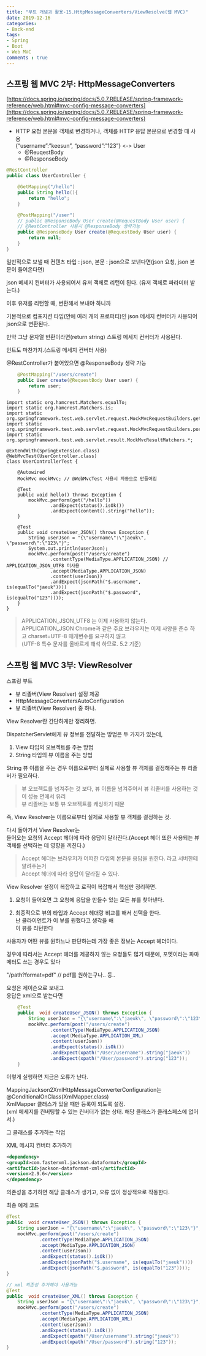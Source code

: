 ```yaml
---
title: "부트 개념과 활용-15.HttpMessageConverters/ViewResolve(웹 MVC)"
date: 2019-12-16
categories:
- Back-end
tags:
- Spring 
- Boot
- Web MVC
comments : true
---
```



## 스프링 웹 MVC 2부: HttpMessageConverters

[https://docs.spring.io/spring/docs/5.0.7.RELEASE/spring-framework-reference/web.html#mvc-config-message-converters](https://docs.spring.io/spring/docs/5.0.7.RELEASE/spring-framework-reference/web.html#mvc-config-message-converters)          

- HTTP 요청 본문을 객체로 변경하거나, 객체를 HTTP 응답 본문으로 변경할 때 사용       
  {“username”:”keesun”, “password”:”123”} <-> User           
  - @ReuqestBody     
  - @ResponseBody       

~~~java
@RestController
public class UserController {

    @GetMapping("/hello")
    public String hello(){
        return "hello";
    }

    @PostMapping("/user")
    // public @ResponseBody User create(@RequestBody User user) {
    // @RestController 사용시 @ResponseBody 생략가능
    public @ResponseBody User create(@RequestBody User user) {
        return null;
    }
}
~~~

일반적으로 보낼 때 컨텐츠 타입 : json, 본문 : json으로 보낸다면(json 요청, json 본문이 들어온다면)          

json 메세지 컨버터가 사용되어서 유저 객체로 리턴이 된다. (유저 객체로 파라미터 받는다.)       

이후 유저를 리턴할 때, 변환해서 보내야 하니까          

기본적으로 컴포지션 타입(안에 여러 개의 프로퍼티)인 json 메세지 컨버터가 사용되어 json으로 변환된다.            

만약 그냥 문자열 반환이라면(return string) 스트링 메세지 컨버터가 사용된다.         

인트도 마찬가지.(스트링 메세지 컨버터 사용)


@RestController가 붙어있으면 @ResponseBody 생략 가능
~~~java
    @PostMapping("/users/create")
    public User create(@RequestBody User user) {
        return user;
    }
~~~
~~~
import static org.hamcrest.Matchers.equalTo;
import static org.hamcrest.Matchers.is;
import static org.springframework.test.web.servlet.request.MockMvcRequestBuilders.get;
import static org.springframework.test.web.servlet.request.MockMvcRequestBuilders.post;
import static org.springframework.test.web.servlet.result.MockMvcResultMatchers.*;

@ExtendWith(SpringExtension.class)
@WebMvcTest(UserController.class)
class UserControllerTest {

    @Autowired
    MockMvc mockMvc; // @WebMvcTest 사용시 자동으로 만들어짐

    @Test
    public void hello() throws Exception {
        mockMvc.perform(get("/hello"))
                .andExpect(status().isOk())
                .andExpect(content().string("hello"));
    }

    @Test
    public void createUser_JSON() throws Exception {
        String userJson = "{\"username\":\"jaeuk\", \"password\":\"123\"}";
        System.out.println(userJson);
        mockMvc.perform(post("/users/create")
                .contentType(MediaType.APPLICATION_JSON) // APPLICATION_JSON_UTF8 미사용
                .accept(MediaType.APPLICATION_JSON)
                .content(userJson))
                .andExpect(jsonPath("$.username", is(equalTo("jaeuk"))))
                .andExpect(jsonPath("$.password", is(equalTo("123"))));
    }
}
~~~

>APPLICATION_JSON_UTF8 는 이제 사용하지 않는다.                     
APPLICATION_JSON Chrome과 같은 주요 브라우저는 이제 사양을 준수 하고 charset=UTF-8 매개변수를 요구하지 않고           
(UTF-8 특수 문자를 올바르게 해석 하므로. 5.2 기준)       


## 스프링 웹 MVC 3부: ViewResolver

스프링 부트           
- 뷰 리졸버(View Resolver) 설정 제공
- HttpMessageConvertersAutoConfiguration
- 뷰 리졸버(View Resolver) 중 하나.    



View Resolver란 간단하게만 정리하면.      

DispatcherServlet에게 뷰 정보를 전달하는 방법은 두 가지가 있는데,

1. View 타입의 오브젝트를 주는 방법
2. String 타입의 뷰 이름을 주는 방법

String 뷰 이름을 주는 경우
이름으로부터 실제로 사용할 뷰 객체를 결정해주는 뷰 리졸버가 필요하다.
>뷰 오브젝트를 넘겨주는 것 보다, 뷰 이름을 넘겨주어서 뷰 리졸버를 사용하는 것이 성능 면에서 유리              
뷰 리졸버는 보통 뷰 오브젝트를 캐싱하기 때문

즉, View Resolver는 이름으로부터 실제로 사용할 뷰 객체를 결정하는 것.

다시 돌아가서 View Resolver는          
들어오는 요청의 Accept 헤더에 따라 응답이 달라진다.(Accept 헤더 또한 사용되는 뷰 객체를 선택하는 데 영향을 끼친다.)            

>Accept 헤더는 브라우저가 어떠한 타입의 본문을 응답을 원한다. 라고 서버한테 알려주는거               
Accept 헤더에 따라 응답이 달라질 수 있다.               



View Resolver 설정이 복잡하고 로직이 복잡해서 핵심만 정리하면.          

1. 요청이 들어오면 그 요청에 응답을 만들수 있는 모든 뷰를 찾아낸다.

2. 최종적으로 뷰의 타입과 Accept 헤더랑 비교를 해서 선택을 한다.                
난 클라이언트가 이 뷰를 원했다고 생각을 해       
이 뷰를 리턴한다        



사용자가 어떤 뷰를 원하느냐 판단하는데 가장 좋은 정보는 Accept 헤더이다.

경우에 따라서는 Accept 헤더를 제공하지 않는 요청들도 많기 때문에,
포멧이라는 파마메터도 쓰는 경우도 있다

"/path?format=pdf"
// pdf를 원하는구나.. 등..


요청은 제이슨으로 보내고     
응답은 xml으로 받는다면    
~~~java
    @Test
    public  void createUser_JSON() throws Exception {
        String userJson = "{\"username\":\"jaeuk\", \"password\":\"123\"}";
        mockMvc.perform(post("/users/create")
                .contentType(MediaType.APPLICATION_JSON)
                .accept(MediaType.APPLICATION_XML)
                .content(userJson))
                .andExpect(status().isOk())
                .andExpect(xpath("/User/username").string("jaeuk"))
                .andExpect(xpath("/User/password").string("123"));
    }
~~~

이렇게 실행하면 지금은 오류가 난다.

MappingJackson2XmlHttpMessageConverterConfiguration는      
@ConditionalOnClass(XmlMapper.class)        
XmlMapper 클래스가 있을 때만 등록이 되도록 설정.         
(xml 메세지를 컨버팅할 수 있는 컨버터가 없는 상태. 해당 클래스가 클래스페스에 없어서.)             

그 클래스를 추가하는 작업      

XML 메시지 컨버터 추가하기           
~~~xml
<dependency>
<groupId>com.fasterxml.jackson.dataformat</groupId>
<artifactId>jackson-dataformat-xml</artifactId>
<version>2.9.6</version>
</dependency>
~~~
의존성을 추가하면 해당 클래스가 생기고, 오류 없이 정상적으로 작동한다.          


최종 예제 코드           
~~~java
@Test
public  void createUser_JSON() throws Exception {
    String userJson = "{\"username\":\"jaeuk\", \"password\":\"123\"}";
    mockMvc.perform(post("/users/create")
            .contentType(MediaType.APPLICATION_JSON)
            .accept(MediaType.APPLICATION_JSON)
            .content(userJson))
            .andExpect(status().isOk())
            .andExpect(jsonPath("$.username", is(equalTo("jaeuk"))))
            .andExpect(jsonPath("$.password", is(equalTo("123"))));
}

// xml 의존성 추가해야 사용가능
@Test
public  void createUser_XML() throws Exception {
    String userJson = "{\"username\":\"jaeuk\", \"password\":\"123\"}";
    mockMvc.perform(post("/users/create")
            .contentType(MediaType.APPLICATION_JSON)
            .accept(MediaType.APPLICATION_XML)
            .content(userJson))
            .andExpect(status().isOk())
            .andExpect(xpath("/User/username").string("jaeuk"))
            .andExpect(xpath("/User/password").string("123"));
}
~~~


